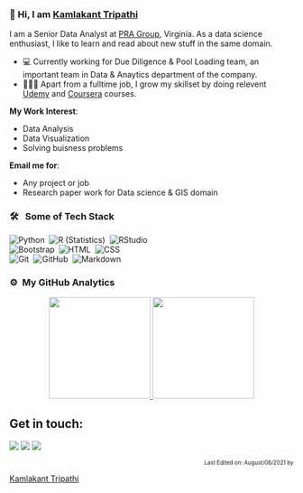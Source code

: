 ### 👋 Hi, I am [Kamlakant Tripathi](https://kktripathi.github.io)

I am a Senior Data Analyst at [PRA Group](https://www.pragroup.com), Virginia. As a data science enthusiast, I like to learn and read about new stuff in the same domain.


- 💻 Currently working for Due Diligence & Pool Loading team, an important team in Data & Anaytics department of the company.
- 👨🏽‍💻 Apart from a fulltime job, I grow my skillset by doing relevent [Udemy](https://www.udemy.com/) and [Coursera](https://www.coursera.org/) courses.

**My Work Interest**:
- Data Analysis
- Data Visualization
- Solving buisness problems

 **Email me for**:

- Any project or job
- Research paper work for Data science & GIS domain

### 🛠 &nbsp; Some of Tech Stack
![Python](https://img.shields.io/badge/-Python-05122A?style=flat&logo=python)&nbsp;
![R (Statistics)](https://img.shields.io/badge/-R-05122A?style=flat&logo=R&logoColor=276DC3)&nbsp;
![RStudio](https://img.shields.io/badge/-RStudio-05122A?style=flat&logo=rstudio)\
![Bootstrap](https://img.shields.io/badge/-Bootstrap-05122A?style=flat&logo=bootstrap&logoColor=563D7C)&nbsp;
![HTML](https://img.shields.io/badge/-HTML-05122A?style=flat&logo=HTML5)&nbsp;
![CSS](https://img.shields.io/badge/-CSS-05122A?style=flat&logo=CSS3&logoColor=1572B6)\
![Git](https://img.shields.io/badge/-Git-05122A?style=flat&logo=git)&nbsp;
![GitHub](https://img.shields.io/badge/-GitHub-05122A?style=flat&logo=github)&nbsp;
![Markdown](https://img.shields.io/badge/-Markdown-05122A?style=flat&logo=markdown)

### ⚙️ &nbsp;My GitHub Analytics
<p align="center">
<a href="https://github.com/kktripathi">
  <img height="180em" src="https://github-readme-stats-eight-theta.vercel.app/api?username=kktripathi&show_icons=true&theme=algolia&include_all_commits=true&count_private=true"/>
  <img height="180em" src="https://github-readme-stats-eight-theta.vercel.app/api/top-langs/?username=kktripathi&layout=compact&langs_count=8&theme=algolia"/>
</a>
</p>

<!--
<p align="center">
  <img alt="Github Stats of K.K. Tripathi" src="https://github-readme-stats.vercel.app/api?username=kktripathi&show_icons=true&theme=radical">
</p>
-->
## Get in touch:

<p align = "center">
  
[<img src="https://img.shields.io/badge/linkedin-%2312100E.svg?&style=for-the-badge&logo=linkedin&logoColor=white&color=black" />](https://www.linkedin.com/in/kkt/)
[<img src ="https://img.shields.io/badge/website-%23.svg?&style=for-the-badge&logo=www&logoColor=white%22&color=black">](https://kktripathi.github.io)
[<img src="https://img.shields.io/badge/twitter-%231DA1F2.svg?&style=for-the-badge&logo=twitter&logoColor=white&color=black" />](https://twitter.com/kkt_tweet) 

</p>

<p align = "right">
<sub> <sup> Last Edited on: August/08/2021 by 
            <div class="badge-base LI-profile-badge" data-locale="en_US" data-size="small" data-theme="dark" data-type="VERTICAL" data-vanity="kkt" data-version="v1">
              <a class="badge-base__link LI-simple-link" href="https://www.linkedin.com/in/kkt?trk=profile-badge">Kamlakant Tripathi</a>
            </div>
      </sup>
</sub>                                                                                                                
</p>
